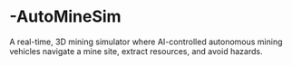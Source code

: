 # -AutoMineSim
A real-time, 3D mining simulator where AI-controlled autonomous mining vehicles navigate a mine site, extract resources, and avoid hazards.
